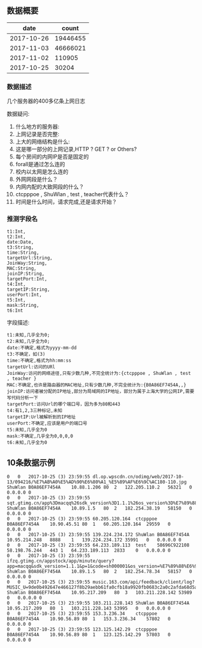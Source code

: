 ## 数据概要
|      date|   count|
|--------|----------|
|2017-10-26|19446455|
|2017-11-03|46666021|
|2017-11-02|  110905|
|2017-10-25|   30204|

### 数据描述

几个服务器的400多亿条上网日志

数据疑问:

1. 什么地方的服务器:
1. 上网记录是否完整:
1. 上大的网络结构是什么:
1. 这是哪一部分的上网记录,HTTP ? GET ? or Others?
1. 每个房间的内网IP是否是固定的
1. forall是通过怎么连的
1. 校内以太网是怎么连的
1. 外网网段是什么？
1. 内网内配的大致网段的什么？
1. ctcpppoe , ShuWlan , test , teacher代表什么？
1. 时间是什么时间，请求完成,还是请求开始？

### 推测字段名

```
t1:Int,
t2:Int,
date:Date,
t3:String,
time:String,
targetUrl:String,
JoinWay:String,
MAC:String,
joinIP:String,
targetPort:Int,
t4:Int,
targetIP:String,
userPort:Int,
t5:Int,
mask:String,
t6:Int
```

字段描述:
```shell
t1:未知,几乎全为0;
t2:未知,几乎全为0;
date:不确定,格式为yyyy-mm-dd
t3:不确定，如(3)
time:不确定,格式为hh:mm:ss
targetUrl:访问的URl
JoinWay:访问的网络途径,只有少数几种,不完全统计为:{ctcpppoe , ShuWlan , test , teacher }
MAC:不确定,也许是路由器的MAC地址,只有少数几种,不完全统计为:{B0A86EF7454A,,}
joinIP:访问者被分配的IP地址,部分为局域网的IP地址，部分为属于上海大学的公网IP,需要写代码分析一下
targetPort:访问Url的哪个端口号，因为多为80和443
t4:有1,2,3三种标记,未知
targetIP:Url被解析到的IP地址
userPort:不确定,应该是用户的端口号
t5:未知,几乎全为0
mask:不确定,几乎全为0,0,0,0
t6:未知,几乎全为0
```

## 10条数据示例


```shell
0	0	2017-10-25 (3) 23:59:55	dl.op.wpscdn.cn/odimg/web/2017-10-13/094216/%E7%AB%A0%E5%AD%90%E6%80%A1_%E5%89%AF%E6%9C%AC180-110.jpg	ShuWlan	B0A86EF7454A	10.88.1.206	80	2	122.205.110.2	56321	0	0.0.0.0	0
0	0	2017-10-25 (3) 23:59:55	sqt.gtimg.cn/app%3Dmacqq%26sdk_version%3D1.1.1%26os_version%3D%E7%89%88%E6%9C%AC%2010.12.5%EF%BC%88%E7%89%88%E5%8F%B7%2016F73%EF%BC%89%26fmt%3Djson%26q%3Dsh0000	ShuWlan	B0A86EF7454A	10.89.1.5	80	2	182.254.38.19	58150	0	0.0.0.0	0
0	0	2017-10-25 (3) 23:59:55	60.205.120.164	ctcpppoe	B0A86EF7454A	10.90.45.51	80	1	60.205.120.164	29559	0	0.0.0.0	0
0	0	2017-10-25 (3) 23:59:55	139.224.234.172	ShuWlan	B0A86EF7454A	10.95.214.248	8888	1	139.224.234.172	35991	0	0.0.0.0	0
0	0	2017-10-25 (3) 23:59:55	64.233.189.113	test	58696C922108	58.198.76.244	443	1	64.233.189.113	2833	0	0.0.0.0	0
0	0	2017-10-25 (3) 23:59:55	ifzq.gtimg.cn/appstock/app/minute/query?app=macqq&sdk_version=1.1.1&p=1&code=sh000001&os_version=%E7%89%88%E6%9C%AC%2010.12.5%EF%BC%88%E7%89%88%E5%8F%B7%2016F73	ShuWlan	B0A86EF7454A	10.89.1.5	80	2	182.254.78.34	58157	0	0.0.0.0	0
0	0	2017-10-25 (3) 23:59:55	music.163.com/api/feedback/client/log?MUSIC_U=9de0b492647e466127f8b29aebb61fa0cfb18a9920fb0683c2a0c2afda68d5a5ea8b908a798b15b0e6edcfc687655cf56edc39e57de913c50f	ShuWlan	B0A86EF7454A	10.95.217.209	80	3	103.211.228.142	53989	0	0.0.0.0	0
0	0	2017-10-25 (3) 23:59:55	103.211.228.143	ShuWlan	B0A86EF7454A	10.95.217.209	80	1	103.211.228.143	53995	0	0.0.0.0	0
0	0	2017-10-25 (3) 23:59:55	153.3.236.34	ctcpppoe	B0A86EF7454A	10.90.56.89	80	1	153.3.236.34	57802	0	0.0.0.0	0
0	0	2017-10-25 (3) 23:59:55	123.125.142.29	ctcpppoe	B0A86EF7454A	10.90.56.89	80	1	123.125.142.29	57803	0	0.0.0.0	0
```